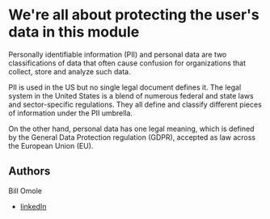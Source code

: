 # We're all about protecting the user's data in this module
Personally identifiable information (PII) and personal data are two classifications of data that often cause confusion for organizations that collect, store and analyze such data. 

PII is used in the US but no single legal document defines it. The legal system in the United States is a blend of numerous federal and state laws and sector-specific regulations. They all define and classify different pieces of information under the PII umbrella. 

On the other hand, personal data has one legal meaning, which is defined by the General Data Protection regulation (GDPR), accepted as law across the European Union (EU). 

## Authors
Bill Omole
- [linkedIn](https://www.linkedin.com/in/bill-otieno-33250b142/)
